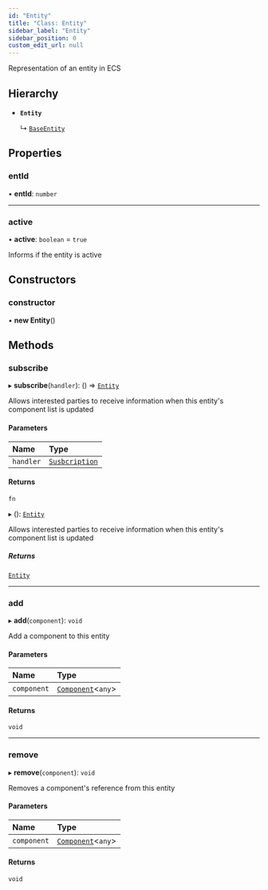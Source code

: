 ```yaml
---
id: "Entity"
title: "Class: Entity"
sidebar_label: "Entity"
sidebar_position: 0
custom_edit_url: null
---
```


Representation of an entity in ECS

## Hierarchy

- **`Entity`**

  ↳ [`BaseEntity`](BaseEntity.md)

## Properties

### entId

• **entId**: `number`

___

### active

• **active**: `boolean` = `true`

Informs if the entity is active

## Constructors

### constructor

• **new Entity**()

## Methods

### subscribe

▸ **subscribe**(`handler`): () => [`Entity`](Entity.md)

Allows interested parties to receive information when this entity's component list is updated

#### Parameters

| Name | Type |
| :------ | :------ |
| `handler` | [`Susbcription`](../modules.md#susbcription) |

#### Returns

`fn`

▸ (): [`Entity`](Entity.md)

Allows interested parties to receive information when this entity's component list is updated

##### Returns

[`Entity`](Entity.md)

___

### add

▸ **add**(`component`): `void`

Add a component to this entity

#### Parameters

| Name | Type |
| :------ | :------ |
| `component` | [`Component`](Component.md)<`any`\> |

#### Returns

`void`

___

### remove

▸ **remove**(`component`): `void`

Removes a component's reference from this entity

#### Parameters

| Name | Type |
| :------ | :------ |
| `component` | [`Component`](Component.md)<`any`\> |

#### Returns

`void`

